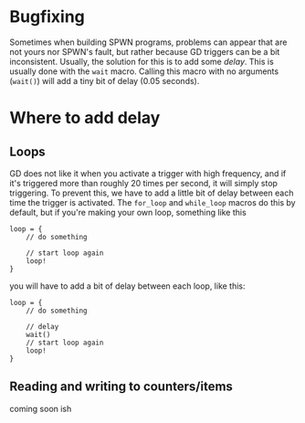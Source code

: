 # Bugfixing

Sometimes when building SPWN programs, problems can appear that are not yours nor SPWN's fault, but rather because GD triggers can be a bit inconsistent. Usually, the solution for this is to add some _delay_. This is usually done with the `wait` macro. Calling this macro with no arguments (`wait()`) will add a tiny bit of delay (0.05 seconds).

# Where to add delay

## Loops

GD does not like it when you activate a trigger with high frequency, and if it's triggered more than roughly 20 times per second, it will simply stop triggering. To prevent this, we have to add a little bit of delay between each time the trigger is activated. The `for_loop` and `while_loop` macros do this by default, but if you're making your own loop, something like this

```spwn
loop = {
    // do something

    // start loop again
    loop!
}
```

you will have to add a bit of delay between each loop, like this:

```spwn
loop = {
    // do something

    // delay
    wait()
    // start loop again
    loop!
}
```

## Reading and writing to counters/items

coming soon ish
